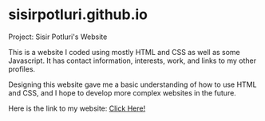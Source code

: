 # sisirpotluri.github.io

Project: Sisir Potluri's Website

This is a website I coded using mostly HTML and CSS as well as some Javascript. 
It has contact information, interests, work, and links to my other profiles.

Designing this website gave me a basic understanding of how to use HTML and CSS, and I hope to develop more complex websites in the future. 

Here is the link to my website: [Click Here!](https://www.sisirpotluri.github.io)
